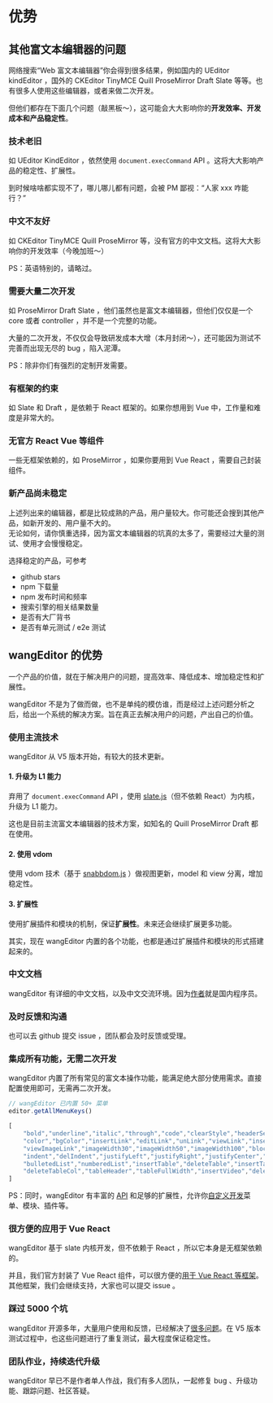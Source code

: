 
# 优势

## 其他富文本编辑器的问题

网络搜索“Web 富文本编辑器”你会得到很多结果，例如国内的 UEditor kindEditor ，国外的 CKEditor TinyMCE Quill ProseMirror Draft Slate 等等。也有很多人使用这些编辑器，或者来做二次开发。

但他们都存在下面几个问题（敲黑板～），这可能会大大影响你的**开发效率、开发成本和产品稳定性**。

### 技术老旧

如 UEditor KindEditor ，依然使用 `document.execCommand` API 。这将大大影响产品的稳定性、扩展性。

到时候啥啥都实现不了，哪儿哪儿都有问题，会被 PM 鄙视：“人家 xxx 咋能行？”

### 中文不友好

如 CKEditor TinyMCE Quill ProseMirror 等，没有官方的中文文档。这将大大影响你的开发效率（今晚加班～）

PS：英语特别的，请略过。

### 需要大量二次开发

如 ProseMirror Draft Slate ，他们虽然也是富文本编辑器，但他们仅仅是一个 core 或者 controller ，并不是一个完整的功能。

大量的二次开发，不仅仅会导致研发成本大增（本月封闭～），还可能因为测试不完善而出现无尽的 bug ，陷入泥潭。

PS：除非你们有强烈的定制开发需要。

### 有框架的约束

如 Slate 和 Draft ，是依赖于 React 框架的。如果你想用到 Vue 中，工作量和难度是非常大的。

### 无官方 React Vue 等组件

一些无框架依赖的，如 ProseMirror ，如果你要用到 Vue React ，需要自己封装组件。

### 新产品尚未稳定

上述列出来的编辑器，都是比较成熟的产品，用户量较大。你可能还会搜到其他产品，如新开发的、用户量不大的。<br>
无论如何，请你慎重选择，因为富文本编辑器的坑真的太多了，需要经过大量的测试、使用才会慢慢稳定。

选择稳定的产品，可参考
- github stars
- npm 下载量
- npm 发布时间和频率
- 搜索引擎的相关结果数量
- 是否有大厂背书
- 是否有单元测试 / e2e 测试

## wangEditor 的优势

一个产品的价值，就在于解决用户的问题，提高效率、降低成本、增加稳定性和扩展性。

wangEditor 不是为了做而做，也不是单纯的模仿谁，而是经过上述问题分析之后，给出一个系统的解决方案。旨在真正去解决用户的问题，产出自己的价值。

### 使用主流技术

wangEditor 从 V5 版本开始，有较大的技术更新。

#### 1. 升级为 L1 能力

弃用了 `document.execCommand` API ，使用 [slate.js](https://www.slatejs.org/)（但不依赖 React）为内核，升级为 L1 能力。

这也是目前主流富文本编辑器的技术方案，如知名的 Quill ProseMirror Draft 都在使用。

#### 2. 使用 vdom

使用 vdom 技术（基于 [snabbdom.js](https://github.com/snabbdom/snabbdom) ）做视图更新，model 和 view 分离，增加稳定性。

#### 3. 扩展性

使用扩展插件和模块的机制，保证**扩展性**。未来还会继续扩展更多功能。 

其实，现在 wangEditor 内置的各个功能，也都是通过扩展插件和模块的形式搭建起来的。

### 中文文档

wangEditor 有详细的中文文档，以及中文交流环境。因为[作者](https://github.com/wangfupeng1988)就是国内程序员。

### 及时反馈和沟通

也可以去 github 提交 issue ，团队都会及时反馈或受理。

### 集成所有功能，无需二次开发

wangEditor 内置了所有常见的富文本操作功能，能满足绝大部分使用需求。直接配置使用即可，无需再二次开发。

```js
// wangEditor 已内置 50+ 菜单
editor.getAllMenuKeys()

[
    "bold","underline","italic","through","code","clearStyle","headerSelect","header1","header2","header3",
    "color","bgColor","insertLink","editLink","unLink","viewLink","insertImage","deleteImage","editImage",
    "viewImageLink","imageWidth30","imageWidth50","imageWidth100","blockquote","emotion","fontSize","fontFamily",
    "indent","delIndent","justifyLeft","justifyRight","justifyCenter","lineHeight","redo","undo","divider","codeBlock",
    "bulletedList","numberedList","insertTable","deleteTable","insertTableRow","deleteTableRow","insertTableCol",
    "deleteTableCol","tableHeader","tableFullWidth","insertVideo","deleteVideo","uploadImage","codeSelectLang"
]
```

PS：同时，wangEditor 有丰富的 [API](/zh/v5/API.html) 和足够的扩展性，允许你[自定义开发](/zh/v5/development.html)菜单、模块、插件等。

### 很方便的应用于 Vue React

wangEditor 基于 slate 内核开发，但不依赖于 React ，所以它本身是无框架依赖的。

并且，我们官方封装了 Vue React 组件，可以很方便的[用于 Vue React 等框架](/zh/v5/for-frame.html)。<br>
其他框架，我们会继续支持，大家也可以提交 issue 。

### 踩过 5000 个坑

wangEditor 开源多年，大量用户使用和反馈，已经解决了[很多问题](https://github.com/wangeditor-team/wangEditor/issues)。在 V5 版本测试过程中，也这些问题进行了重复测试，最大程度保证稳定性。

### 团队作业，持续迭代升级

wangEditor 早已不是作者单人作战，我们有多人团队，一起修复 bug 、升级功能、跟踪问题、社区答疑。
